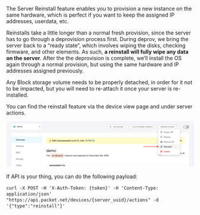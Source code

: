 <!--<meta>
{
    "title":"Reinstall",
    "description":"Learn more about reinstalling a server at Packet!",
    "tag":["Reinstall", "Server"]
}
</meta>-->


The Server Reinstall feature enables you to provision a new instance on the same hardware, which is perfect if you want to keep the assigned IP addresses, userdata, etc.  

Reinstalls take a little longer than a normal fresh provision, since the server has to go through a deprovision process first. During deprov, we bring the server back to a “ready state”, which involves wiping the disks, checking firmware, and other elements. As such, **a reinstall will fully wipe any data on the server**. After the the deprovision is complete, we’ll install the OS again through a normal provision, but using the same hardware and IP addresses assigned previously. 

Any Block storage volume needs to be properly detached, in order for it not to be impacted, but you will need to re-attach it once your server is re-installed.

You can find the reinstall feature via the device view page and under server actions. 

![device-reinstall](/images/device-reinstall/device-reinstall.png)


If API is your thing, you can do the following payload: 

```
curl -X POST -H 'X-Auth-Token: {token}' -H 'Content-Type: application/json' "https://api.packet.net/devices/{server_uuid}/actions" -d '{"type":"reinstall"}'
```
